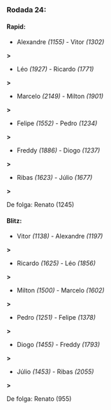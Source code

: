 ### Rodada 24:

#### Rapid:

* Alexandre *(1155)*     -     Vitor *(1302)*

 **>** 
* Léo *(1927)*     -     Ricardo *(1771)*

 **>** 
* Marcelo *(2149)*     -     Milton *(1901)*

 **>** 
* Felipe *(1552)*     -     Pedro *(1234)*

 **>** 
* Freddy *(1886)*     -     Diogo *(1237)*

 **>** 
* Ribas *(1623)*     -     Júlio *(1677)*

 **>** 

De folga: Renato (1245)

#### Blitz:

* Vitor *(1138)*     -     Alexandre *(1197)*

 **>** 
* Ricardo *(1625)*     -     Léo *(1856)*

 **>** 
* Milton *(1500)*     -     Marcelo *(1602)*

 **>** 
* Pedro *(1251)*     -     Felipe *(1378)*

 **>** 
* Diogo *(1455)*     -     Freddy *(1793)*

 **>** 
* Júlio *(1453)*     -     Ribas *(2055)*

 **>** 

De folga: Renato (955)

